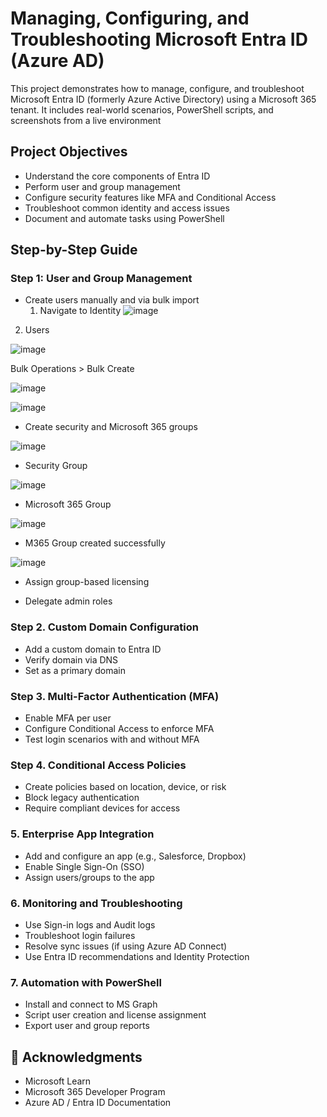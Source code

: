 # Managing, Configuring, and Troubleshooting Microsoft Entra ID (Azure AD)

This project demonstrates how to manage, configure, and troubleshoot Microsoft Entra ID (formerly Azure Active Directory) using a Microsoft 365 tenant. It includes real-world scenarios, PowerShell scripts, and screenshots from a live environment

## Project Objectives

- Understand the core components of Entra ID
- Perform user and group management
- Configure security features like MFA and Conditional Access
- Troubleshoot common identity and access issues
- Document and automate tasks using PowerShell

## Step-by-Step Guide

### Step 1: **User and Group Management**

- Create users manually and via bulk import
  1.  Navigate to Identity
![image](https://github.com/user-attachments/assets/9ecbd725-1283-4aac-ab6b-2ca5bf98650b)


2.  Users

![image](https://github.com/user-attachments/assets/4c52d667-833d-4a3e-aaab-4a28e1dce8bc)

 
Bulk Operations > Bulk Create

![image](https://github.com/user-attachments/assets/d78813e8-84f7-4341-8115-7794b1c35633)

![image](https://github.com/user-attachments/assets/49db70cc-86d4-4a6a-b880-ca80a2a9e5d0)


- Create security and Microsoft 365 groups


![image](https://github.com/user-attachments/assets/73c02dc3-ac3c-4006-956b-0615427c4e6c)

- Security Group

![image](https://github.com/user-attachments/assets/c1d715b2-0144-4d59-8117-b341bbdd102b)

- Microsoft 365 Group

![image](https://github.com/user-attachments/assets/5e2686c6-6870-4dd4-bff1-f025a9900a71)

- M365 Group created successfully

![image](https://github.com/user-attachments/assets/b87dee88-cabd-467a-9234-4e42accb81ae)


- Assign group-based licensing

- Delegate admin roles


### Step 2. **Custom Domain Configuration**
- Add a custom domain to Entra ID
- Verify domain via DNS
- Set as a primary domain


### Step 3. **Multi-Factor Authentication (MFA)**
- Enable MFA per user
- Configure Conditional Access to enforce MFA
- Test login scenarios with and without MFA

### Step 4. **Conditional Access Policies**
- Create policies based on location, device, or risk
- Block legacy authentication
- Require compliant devices for access

### 5. **Enterprise App Integration**
- Add and configure an app (e.g., Salesforce, Dropbox)
- Enable Single Sign-On (SSO)
- Assign users/groups to the app

### 6. **Monitoring and Troubleshooting**
- Use Sign-in logs and Audit logs
- Troubleshoot login failures
- Resolve sync issues (if using Azure AD Connect)
- Use Entra ID recommendations and Identity Protection

### 7. **Automation with PowerShell**
- Install and connect to MS Graph
- Script user creation and license assignment
- Export user and group reports


## 🙌 Acknowledgments

- Microsoft Learn
- Microsoft 365 Developer Program
- Azure AD / Entra ID Documentation

